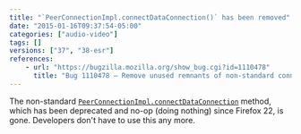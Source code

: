 ```yaml
---
title: "`PeerConnectionImpl.connectDataConnection()` has been removed"
date: "2015-01-16T09:37:54-05:00"
categories: ["audio-video"]
tags: []
versions: ["37", "38-esr"]
references:
    - url: "https://bugzilla.mozilla.org/show_bug.cgi?id=1110478"
      title: "Bug 1110478 – Remove unused remnants of non-standard connectDataConnection from Bug 852908"
---
```

The non-standard [`PeerConnectionImpl.connectDataConnection`](https://hacks.mozilla.org/2012/11/progress-update-on-webrtc-for-firefox-on-desktop/) method, which has been deprecated and no-op (doing nothing) since Firefox 22, is gone. Developers don't have to use this any more.

